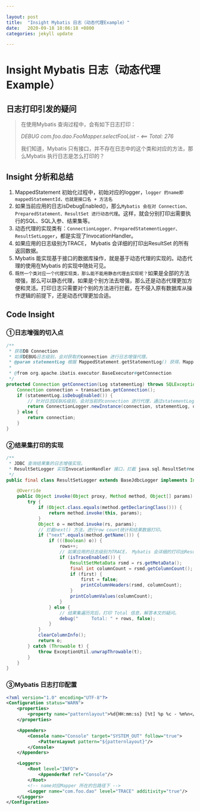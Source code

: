 ```yaml
---

layout: post
title:  "Insight Mybatis 日志（动态代理Example）"
date:   2020-09-18 18:06:18 +0800
categories: jekyll update

---
```


# Insight Mybatis 日志（动态代理Example）

## 日志打印引发的疑问

> 在使用Mybatis 查询过程中，会有如下日志打印：
> 
> *DEBUG com.foo.dao.FooMapper.selectFooList - <== Total: 276*
> 
> 我们知道，Mybatis 只有接口，并不存在日志中的这个类和对应的方法，那么Mybatis 执行日志是怎么打印的？

## Insight 分析和总结

1. MappedStatement 初始化过程中，初始对应的logger，`logger 的name即mappedStatementId，也就是接口名 + 方法名`
2. 如果当前应用的日志isDebugEnabled()，那么`Mybatis 会在对 Connection、PreparedStatement、ResultSet 进行动态代理`。这样，就会分别打印出需要执行的SQL、SQL入参、结果集等。
3. 动态代理的实现类有：`ConnectionLogger、PreparedStatementLogger、ResultSetLogger`，都是实现了InvocationHandler。
4. 如果应用的日志级别为TRACE， Mybatis 会详细的打印出ResultSet 的所有返回数据。
5. Mybatis 能实现基于接口的数据库操作，就是基于动态代理的实现的。动态代理的使用在Mybatis 的实现中随处可见。
6. `既然一个类对应一个代理实现类，那么能不能用静态代理去实现呢？`如果是全部的方法增强，那么可以静态代理，如果是个别方法去增强，那么还是动态代理更加方便和灵活。打印日志只需要对个别的方法进行拦截，在不侵入原有数据库从操作逻辑的前提下，还是动态代理更加合适。

## Code Insight

### ①日志增强的切入点

```java
/**
 * 获取DB Connection
 * 如果DEBUG日志级别，会对获取的connection 进行日志增强代理。
 * @param statementLog 根据 MappedStatement.getStatementLog() 获得。MappedStatement 初始化过程中，会针对每个Mapper 接口的方法，初始对应的logger，即statementLog = LogFactory.getLog(logId)
 * 
 * @from org.apache.ibatis.executor.BaseExecutor#getConnection
 */
protected Connection getConnection(Log statementLog) throws SQLException {
    Connection connection = transaction.getConnection();
    if (statementLog.isDebugEnabled()) {
        // 针对日志DEBUG级别，会对当前的connection 进行代理，通过statementLog 打印日志和传递Logger
        return ConnectionLogger.newInstance(connection, statementLog, queryStack);
    } else {
        return connection;
    }
}
```

### ②结果集打印的实现

```java
/**
 * JDBC 查询结果集的日志增强实现。
 * ResultSetLogger 实现InvocationHandler 接口，拦截 java.sql.ResultSet#next， 对查询结果进行统计和打印
 */
public final class ResultSetLogger extends BaseJdbcLogger implements InvocationHandler {

    @Override
    public Object invoke(Object proxy, Method method, Object[] params) throws Throwable {
        try {
            if (Object.class.equals(method.getDeclaringClass())) {
                return method.invoke(this, params);
            }
            Object o = method.invoke(rs, params);
            // 拦截next() 方法，进行row count统计和结果数据打印。 
            if ("next".equals(method.getName())) {
                if (((Boolean) o)) {
                    rows++;
                    // 如果应用的日志级别为TRACE， Mybatis 会详细的打印出ResultSet 的所有返回数据。
                    if (isTraceEnabled()) {
                        ResultSetMetaData rsmd = rs.getMetaData();
                        final int columnCount = rsmd.getColumnCount();
                        if (first) {
                            first = false;
                            printColumnHeaders(rsmd, columnCount);
                        }
                        printColumnValues(columnCount);
                    }
                } else {
                    // 结果集遍历完后，打印 Total 信息，解答本文的疑问。
                    debug("     Total: " + rows, false);
                }
            }
            clearColumnInfo();
            return o;
        } catch (Throwable t) {
            throw ExceptionUtil.unwrapThrowable(t);
        }
    }
}
```

### ③Mybatis 日志打印配置

```xml
<?xml version="1.0" encoding="UTF-8"?>
<Configuration status="WARN">
    <properties>
        <property name="patternlayout">%d{HH:mm:ss} [%t] %p %c - %m%n</property>
    </properties>

    <Appenders>
        <Console name="Console" target="SYSTEM_OUT" follow="true">
            <PatternLayout pattern="${patternlayout}"/>
        </Console>
    </Appenders>

    <Loggers>
        <Root level="INFO">
            <AppenderRef ref="Console"/>
        </Root>
        <!-- name对应Mapper 所在的包路径下 -->
        <Logger name="com.foo.dao" level="TRACE" additivity="true"/>
    </Loggers>
</Configuration>
```
